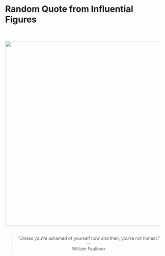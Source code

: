 # Random Quote from Influential Figures

<div align="center">
  <br>
  <br>
  <a href="https://en.wikipedia.org/wiki/William_Faulkner" title="William Faulkner - Wikipedia"><img src="https://upload.wikimedia.org/wikipedia/commons/6/6d/Carl_Van_Vechten_-_William_Faulkner.jpg" width="600px"></a>
  <br>
  <br>
  <blockquote>&ldquo;Unless you're ashamed of yourself now and then, you're not honest.&rdquo; &mdash; <footer>William Faulkner</footer></blockquote>
</div>
  